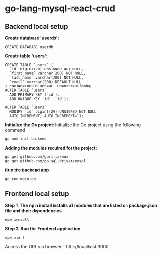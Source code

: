 # go-lang-mysql-react-crud

## Backend local setup

**Create database 'userdb':**
```
CREATE DATABASE userdb;
```


**Create table 'users':**
```
CREATE TABLE `users` (
  `id` bigint(20) UNSIGNED NOT NULL,
  `first_name` varchar(200) NOT NULL,
  `last_name` varchar(200) NOT NULL,
  `email` varchar(200) DEFAULT NULL
) ENGINE=InnoDB DEFAULT CHARSET=utf8mb4;
ALTER TABLE `users`
  ADD PRIMARY KEY (`id`),
  ADD UNIQUE KEY `id` (`id`);

ALTER TABLE `users`
  MODIFY `id` bigint(20) UNSIGNED NOT NULL 
  AUTO_INCREMENT, AUTO_INCREMENT=11;
```


**Initialize the Go project:**
Initialize the Go project using the following command
```
go mod init backend
```


**Adding the modules required for the project:**
```
go get github.com/gorilla/mux
go get github.com/go-sql-driver/mysql
```
**Run the backend app**
```
go run main.go
```



## Frontend local setup

**Step 1: The npm install installs all modules that are listed on package.json file and their 
            dependencies**
```
npm install
```

**Step 2: Run the Frontend application**
```
npm start
```
Access the URL via browser - http://localhost:3000
